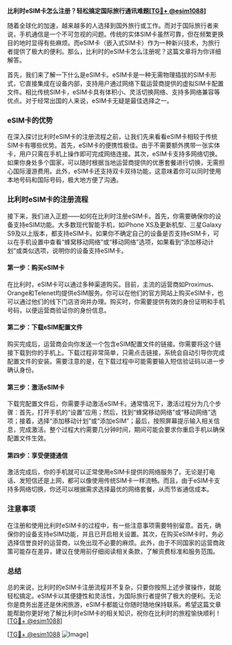 **比利时eSIM卡怎么注册？轻松搞定国际旅行通讯难题[[TG💪+ @esim1088](https://t.me/s/esim1088)]**

随着全球化的加速，越来越多的人选择到国外旅行或工作。而对于国际旅行者来说，手机通信是一个不可忽视的问题。传统的实体SIM卡虽然可靠，但在频繁更换目的地时显得有些麻烦。而eSIM卡（嵌入式SIM卡）作为一种新兴技术，为旅行者提供了极大的便利。那么，比利时的eSIM卡怎么注册呢？这篇文章将为你详细解答。

首先，我们来了解一下什么是eSIM卡。eSIM卡是一种无需物理插拔的SIM卡形式，它直接集成在设备内部，支持用户通过网络下载运营商提供的虚拟SIM卡配置文件。相比传统SIM卡，eSIM卡具有体积小、灵活切换网络、支持多网络兼容等优点。对于经常出国的人来说，eSIM卡无疑是最佳选择之一。

### eSIM卡的优势

在深入探讨比利时eSIM卡的注册流程之前，让我们先来看看eSIM卡相较于传统SIM卡有哪些优势。首先，eSIM卡的便携性极佳。由于不需要额外携带一张实体卡，用户只需在手机上操作即可完成网络连接。其次，eSIM卡支持多网络切换。如果你身处多个国家，可以随时根据当地运营商提供的优惠套餐进行切换，无需担心国际漫游费用。此外，eSIM卡还支持双卡双待功能，这意味着你可以同时使用本地号码和国际号码，极大地方便了沟通。

### 比利时eSIM卡的注册流程

接下来，我们进入正题——如何在比利时注册eSIM卡。首先，你需要确保你的设备支持eSIM功能。大多数现代智能手机，如iPhone XS及更新机型、三星Galaxy S9及以上版本，都支持eSIM卡。如果你不确定自己的设备是否支持eSIM卡，可以在手机设置中查看“蜂窝移动网络”或“移动网络”选项，如果看到“添加移动计划”或类似选项，说明你的设备支持eSIM卡。

#### 第一步：购买eSIM卡

在比利时，eSIM卡可以通过多种渠道购买。目前，主流的运营商如Proximus、Orange和Telenet均提供eSIM服务。你可以在他们的官方网站上购买eSIM卡，也可以通过他们的线下门店咨询并办理。购买时，你需要提供有效的身份证明和手机号码，以便运营商验证你的身份信息。

#### 第二步：下载eSIM配置文件

购买完成后，运营商会向你发送一个包含eSIM配置文件的链接。你需要将这个链接下载到你的手机上。下载过程非常简单，只需点击链接，系统会自动引导你完成配置文件的安装。需要注意的是，在下载过程中可能需要输入短信验证码以进一步确认身份。

#### 第三步：激活eSIM卡

下载完配置文件后，你需要手动激活eSIM卡。通常情况下，激活过程分为几个步骤：首先，打开手机的“设置”应用；然后，找到“蜂窝移动网络”或“移动网络”选项；接着，选择“添加移动计划”或“添加eSIM”；最后，按照屏幕提示输入相关信息，完成激活。整个过程大约需要几分钟时间，期间可能会要求你重启手机以确保配置文件生效。

#### 第四步：享受便捷通信

激活完成后，你的手机就可以正常使用eSIM卡提供的网络服务了。无论是打电话、发短信还是上网，都可以像使用传统SIM卡一样流畅。而且，由于eSIM卡支持多网络切换，你还可以根据需求选择最优的网络套餐，从而节省通信成本。

### 注意事项

在注册和使用比利时eSIM卡的过程中，有一些注意事项需要特别留意。首先，确保你的设备支持eSIM功能，并且已开启相关设置。其次，在购买eSIM卡时，务必选择信誉良好的运营商，以免出现不必要的麻烦。此外，由于不同国家的运营商政策可能存在差异，建议在使用前仔细阅读相关条款，了解资费标准和服务范围。

### 总结

总的来说，比利时的eSIM卡注册流程并不复杂，只要你按照上述步骤操作，就能轻松搞定。eSIM卡以其便捷性和灵活性，为国际旅行者提供了极大的便利。无论你是商务出差还是休闲旅游，eSIM卡都能让你随时随地保持联系。希望这篇文章能帮助你更好地了解比利时eSIM卡的相关知识，祝你在比利时的旅程愉快顺利！[[TG💪+ @esim1088](https://t.me/s/esim1088)]

[[TG💪+ @esim1088](https://t.me/s/esim1088) ![Image](https://i.postimg.cc/4NQfJmqS/Snipaste-2025-05-13-00-14-12.png)]